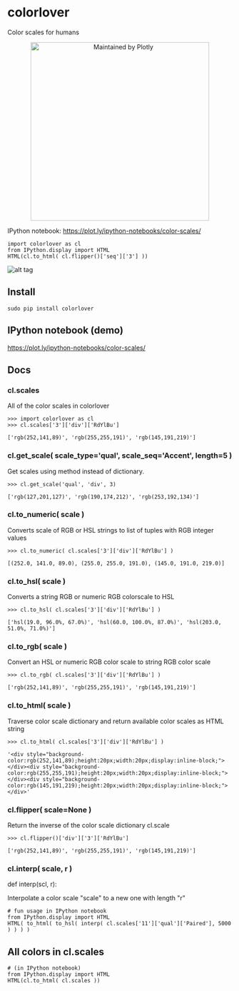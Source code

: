 # colorlover

Color scales for humans

<div align="center">
  <a href="https://dash.plotly.com/project-maintenance">
    <img src="https://dash.plotly.com/assets/images/maintained-by-plotly.png" width="400px" alt="Maintained by Plotly">
  </a>
</div>


IPython notebook: https://plot.ly/ipython-notebooks/color-scales/

```
import colorlover as cl
from IPython.display import HTML
HTML(cl.to_html( cl.flipper()['seq']['3'] ))
```

![alt tag](http://i.imgur.com/XUUYEKy.png)


## Install

```
sudo pip install colorlover
```

## IPython notebook (demo)

https://plot.ly/ipython-notebooks/color-scales/

## Docs

### cl.scales

All of the color scales in colorlover

```
>>> import colorlover as cl
>>> cl.scales['3']['div']['RdYlBu']

['rgb(252,141,89)', 'rgb(255,255,191)', 'rgb(145,191,219)']
```

### cl.get_scale( scale_type='qual', scale_seq='Accent', length=5 )

Get scales using method instead of dictionary.

```
>>> cl.get_scale('qual', 'div', 3)

['rgb(127,201,127)', 'rgb(190,174,212)', 'rgb(253,192,134)']
```

### cl.to_numeric( scale ) 

Converts scale of RGB or HSL strings to list of tuples with RGB integer values

```
>>> cl.to_numeric( cl.scales['3']['div']['RdYlBu'] )

[(252.0, 141.0, 89.0), (255.0, 255.0, 191.0), (145.0, 191.0, 219.0)]
```

### cl.to_hsl( scale ) 

Converts a string RGB or numeric RGB colorscale to HSL

```
>>> cl.to_hsl( cl.scales['3']['div']['RdYlBu'] )

['hsl(19.0, 96.0%, 67.0%)', 'hsl(60.0, 100.0%, 87.0%)', 'hsl(203.0, 51.0%, 71.0%)']
```

### cl.to_rgb( scale )

Convert an HSL or numeric RGB color scale to string RGB color scale

```
>>> cl.to_rgb( cl.scales['3']['div']['RdYlBu'] )

['rgb(252,141,89)', 'rgb(255,255,191)', 'rgb(145,191,219)']
```

### cl.to_html( scale )

Traverse color scale dictionary and return available color scales as HTML string

```
>>> cl.to_html( cl.scales['3']['div']['RdYlBu'] )

'<div style="background-color:rgb(252,141,89);height:20px;width:20px;display:inline-block;"></div><div style="background-color:rgb(255,255,191);height:20px;width:20px;display:inline-block;"></div><div style="background-color:rgb(145,191,219);height:20px;width:20px;display:inline-block;"></div>'
```

### cl.flipper( scale=None )

Return the inverse of the color scale dictionary cl.scale

```
>>> cl.flipper()['div']['3']['RdYlBu']

['rgb(252,141,89)', 'rgb(255,255,191)', 'rgb(145,191,219)']
```

### cl.interp( scale, r )

def interp(scl, r):

Interpolate a color scale "scale" to a new one with length "r" 

```
# fun usage in IPython notebook
from IPython.display import HTML
HTML( to_html( to_hsl( interp( cl.scales['11']['qual']['Paired'], 5000 ) ) ) )
```

## All colors in cl.scales

```
# (in IPython notebook)
from IPython.display import HTML
HTML(cl.to_html( cl.scales ))
```
